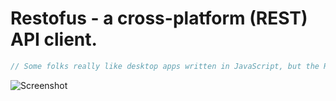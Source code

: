# Restofus - a cross-platform (REST) API client.

```csharp
// Some folks really like desktop apps written in JavaScript, but the REST OF US are sane people :)
```

![Screenshot](https://i.imgur.com/GdiDSGU.png)
